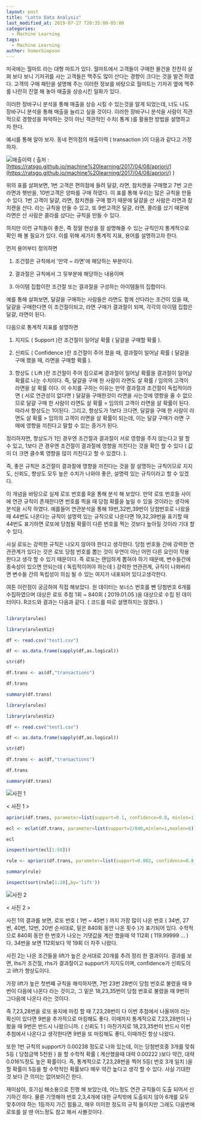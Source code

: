 ```yaml
---
layout: post
title: "Lotto Data Analysis"
last_modified_at: 2019-07-27 T20:35:00-05:00
categories:
  - Machine Learning
tags:
  - Machine Learning
author: homerSimpson
---
```



미국에는 월마트 라는 대형 마트가 있다. 월마트에서 고객들이 구매한 물건을 찬찬히 살펴 보다 보니 기저귀를 사는 고객들은 맥주도 많이 산다는 경향이 크다는 것을 발견 하였다. 고객의 구매 패턴을 설명해 주는 이러한 정보를 바탕으로 월마트는 기저귀 옆에 맥주를 나란히 진열 해 놓아 매출을 상승시킨 일화가 있다.


이러한 장바구니 분석을 통해 매출을 상승 시킬 수 있는것을 알게 되었는데, 너도 나도 장바구니 분석을 통해 매출을 늘리고 싶을 것이다. 이러한 장바구니 분석을 사람이 직관적으로 경향성을 파악하는 것이 아닌 객관적인 수치( 통계 )를 활용한 방법을 설명하고자 한다.
<!--more-->


예시를 통해 알아 보자. 동네 편의점의 매출이력 ( transaction )이 다음과 같다고 가정하자.


![매출이력](http://localhost:4007/assets/images/Lotto_Analysis/firstImage.png)
( 출처 : [https://ratsgo.github.io/machine%20learning/2017/04/08/apriori/](https://ratsgo.github.io/machine%20learning/2017/04/08/apriori/) )


위의 표를 살펴보면, 1번 고객은 편의점에 들려 달걀, 라면, 참치캔을 구매했고 7번 고은 라면과 햇반을, 10번고객은 양파를 구매 하였다. 이 표를 통해 우리는 많은 규칙을 만들 수 있다. 1번 고객이 달걀, 라면, 참치캔을 구매 했기 때문에 달걀을 산 사람은 라면과 참치캔을 산다. 라는 규칙을 만들 수 있고, 또 9번고객은 달걀, 라면, 콜라를 샀기 때문에 라면은 산 사람은 콜라를 샀다는 규칙을 만들 수 있다.


하지만 이런 규칙들이 좋은, 즉 정말 현상을 잘 설명해줄 수 있는 규칙인지 통계적으로 확인 해 볼 필요가 있다. 이를 위해 세가지 통계적 지표, 용어를 설명하고자 한다.


먼저 용어부터 정의하면

1. 조건절은 규칙에서 '만약 ~ 라면'에 해당하는 부분이다.

2. 결과절은 규칙에서 그 뒷부분에 해당하는 내용이며

3. 아이템 집합이란 조건절 또는 결과절을 구성하는 아이템들의 집합이다.


예를 통해 살펴보면, 달걀을 구매하는 사람들은 라면도 함께 산다라는 조건이 있을 때, 달걀을 구매한다면 이 조건절이되고, 라면 구매가 결과절이 되며, 각각의 아이템 집합은 달걀, 라면이 된다.


다음으로 통계적 지표를 설명하면

1. 지지도 ( Support )란 조건절이 일어날 확률 ( 달걀을 구매할 확률 ).

2. 신뢰도 ( Confidence )란 조건절이 주어 졌을 때, 결과절이 일어날 확률 ( 달걀을 구매 했을 때, 라면을 구매할 확률 ).

3. 향상도 ( Lift )란 조건절이 주어 짐으로써 결과절이 일어날 확률을 결과절이 일어날 확률로 나눈 수치이다. 즉, 달걀을 구매 한 사람이 라면도 살 확률 / 임의의 고객이 라면을 살 확률 이다. 이 수치를 구하는 이유는 만약 결과절과 조건절이 독립적이라면 ( 서로 연관성이 없다면 ) 달걀을 구매한것이 라면을 사는것에 영향을 줄 수 없으므로 달걀 구매 한 사람이 라면도 살 확률 = 임의의 고객이 라면을 살 확률이 된다. 따라서 향상도는 1이된다. 그리고, 향상도가 1보다 크다면, 달걀을 구매 한 사람이 라면도 살 확률 > 임의의 고객이 라면을 살 확률이 되는데, 이는 달걀 구매가 라면 구매에 영향을 끼친다고 말할 수 있는 증거가 된다.


정리하자면, 향상도가 1인 경우엔 조건절과 결과절이 서로 영향을 주지 않는다고 말 할 수 있고, 1보다 큰 경우엔 조건절이 결과절에 영향을 끼친다는 것을 확인 할 수 있다 ( 값이 더 크면 클수록 영향을 많이 끼친다고 할 수 있겠다. ).


즉, 좋은 규칙은 조건절이 결과절에 영향을 끼친다는 것을 잘 설명하는 규칙이므로 지지도, 신뢰도, 향상도 모두 높은 수치가 나와야 좋은, 설명력 있는 규칙이라고 할 수 있겠다.


이 개념을 바탕으로 실제 로또 번호를 R을 통해 분석 해 보았다. 만약 로또 번호들 사이에 연관 규칙이 존재한다면 번호를 찍을 때 당첨 확률을 높일 수 있을 것이라는 생각에 분석을 시작 하였다. 예를들어 연관분석을 통해 19번,32번,39번이 당첨번호로 나왔을 때 44번도 나온다는 규칙이 설명력 있는 규칙으로 나온다면 19,32,39번을 표기할 때 44번도 표기하면 로또에 당첨될 확률이 다른 번호를 찍는 것보다 높아질 것이라 기대 할 수 있다.


사실 로또는 강력한 규칙은 나오지 않아야 한다고 생각한다. 당첨 번호들 간에 강력한 연관관계가 있다는 것은 로또 당첨 번호를 뽑는 것이 우연이 아닌 어떤 다른 요인이 작용 한다고 생각 할 수 있기 때문이다. 즉 로또는 랜덤하게 뽑혀야 하기 때문에, 변수들간에 종속성이 있으면 안되는데 ( 독립적이어야 하는데 ) 강력한 연관관계, 규칙이 나와버리면 변수들 간의 독립성이 의심 될 수 있는 여지가 내포되어 있다고생각한다.


여튼 이런점이 궁금하여 직접 해보았다. 원 데이터는 보너스 번호를 뺀 당첨번호 6개를 수집하였으며 대상은 로또 추첨 1회 ~ 840회 ( 2019.01.05 )을 대상으로 수집 된 데이터이다. R코드와 결과는 다음과 같다. ( 코드를 따로 설명하지는 않겠다. )

```R

library(arules)

library(arulesViz)

df <- read.csv("test1.csv")

df <- as.data.frame(sapply(df,as.logical))

str(df)

df.trans <- as(df,"transactions")

df.trans

summary(df.trans)

library(arules)

library(arulesViz)

df <- read.csv("test1.csv")

df <- as.data.frame(sapply(df,as.logical))

str(df)

df.trans <- as(df,"transactions")

df.trans

summary(df.trans)
```
![사진 1](http://localhost:4007/assets/images/Lotto_Analysis/secondImage.png)

< 사진 1 >
```R
apriori(df.trans, parameter=list(support=0.1, confidence=0.8, minlen=1, maxlen=6, smax=1))

ecl <- eclat(df.trans, parameter=list(support=2/840,minlen=1,maxlen=6))

ecl

inspect(sort(ecl[1:50]))

rule <- apriori(df.trans, parameter=list(support=0.002, confidence=0.8, minlen=1, maxlen=6, smax=1))

summary(rule)

inspect(sort(rule[1:20],by='lift'))
```
![사진 2](http://localhost:4007/assets/images/Lotto_Analysis/thirdImage.png)

< 사진 2 >


사진 1의 결과를 보면, 로또 번호 ( 1번 ~ 45번 ) 까지 가장 많이 나온 번호 ( 34번, 27번, 40번, 12번, 20번 순서대로, 밑은 840회 동안 나온 횟수 )가 표기되어 있다. 수학적으로 840회 동안 한 번호가 나오는 기댓값을 계산 했을때 약 112회 ( 119.99999 … ) 다. 34번을 보면 112회보다 약 19회 더 자주 나왔다.


사진 2는 나온 조건들을 lift가 높은 순서대로 20개를 추려 정리 한 결과이다. 결과를 보면, lhs가 조건절, rhs가 결과절이고 support가 지지도이며, confidence가 신뢰도이고 lift가 향상도이다.


가장 lift가 높은 첫번쨰 규칙을 해석하자면, 7번 23번 28번이 당첨 번호로 불렸을 때 9번이 다음에 나온다 라는 것이고, 그 밑은 18,23,35번이 당첨 번호로 불렸을 때 9번이 그다음에 나온다 라는 것이다.


즉 7,23,28번을 로또 용지에 마킹 할 때 7,23,28번이 다 이번 추첨에서 나올꺼야 라는 확신이 있다면 9번을 추가적으로 마킹해도 좋다. 이때까지 통계적으로 7,23,28번이 나왔을 때 9번은 반드시 나왔으니까. ( 신뢰도 1 ) 마찬가지로 18,23,35번이 반드시 이번 추첨에서 나온다고 생각한다면 9번을 또 마킹해도 좋다, 이때까진 항상 나왔다.


또한 1번 규칙의 support가 0.00238 정도로 나와 있는데, 이는 당첨번호중 3개를 맞춰 5등 ( 당첨금액 5천원 ) 을 할 수학적 확률 ( 계산했을때 대략 0.00222 )보다 약간, 대략 0.016%정도 높은 확률이다. 즉, 통계적으로 7,23,28번을 찍어 5등( 번호 3개 일치 )을 할 확률이 5등을 할 수학적인 확률보다 매우 약간 높다고 생각 할 수 있다. 사실 기대한 것 보다 큰 의미는 없어보이긴 한다.


재미삼아, 호기심 해소용으로 진행 해 보았는데, 어느정도 연관 규칙들이 도출 되어서 신기하긴 하다. 물론 기껏해야 번호 2,3,4개에 대한 규칙밖에 도출되지 않아 6개를 모두 맞추어야 하는 1등까지 가긴 힘들고, 매우 미미한 정도의 규칙 들이지만 그래도 다음번에 로또를 살 땐 어느정도 참고 해서 사볼것이다.

﻿
